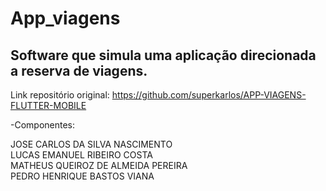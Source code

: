 # App_viagens

## Software que simula uma aplicação direcionada a reserva de viagens.

Link repositório original: https://github.com/superkarlos/APP-VIAGENS-FLUTTER-MOBILE

-Componentes:  

JOSE CARLOS DA SILVA NASCIMENTO  
LUCAS EMANUEL RIBEIRO COSTA  
MATHEUS QUEIROZ DE ALMEIDA PEREIRA  
PEDRO HENRIQUE BASTOS VIANA  
